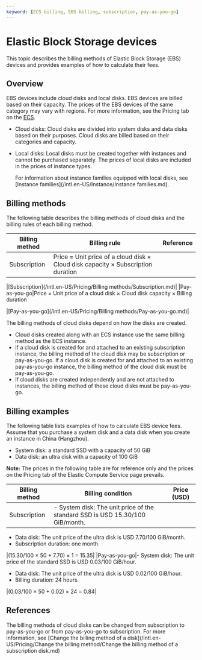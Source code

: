 ```yaml
---
keyword: [ECS billing, EBS billing, subscription, pay-as-you-go]
---
```


# Elastic Block Storage devices

This topic describes the billing methods of Elastic Block Storage \(EBS\) devices and provides examples of how to calculate their fees.

## Overview

EBS devices include cloud disks and local disks. EBS devices are billed based on their capacity. The prices of the EBS devices of the same category may vary with regions. For more information, see the Pricing tab on the [ECS](https://www.alibabacloud.com/product/ecs).

-   Cloud disks: Cloud disks are divided into system disks and data disks based on their purposes. Cloud disks are billed based on their categories and capacity.
-   Local disks: Local disks must be created together with instances and cannot be purchased separately. The prices of local disks are included in the prices of instance types.

    For information about instance families equipped with local disks, see [Instance families](/intl.en-US/Instance/Instance families.md).


## Billing methods

The following table describes the billing methods of cloud disks and the billing rules of each billing method.

|Billing method|Billing rule|Reference|
|--------------|------------|---------|
|Subscription|Price = Unit price of a cloud disk × Cloud disk capacity × Subscription duration

|[Subscription](/intl.en-US/Pricing/Billing methods/Subscription.md)|
|Pay-as-you-go|Price = Unit price of a cloud disk × Cloud disk capacity × Billing duration

|[Pay-as-you-go](/intl.en-US/Pricing/Billing methods/Pay-as-you-go.md)|

The billing methods of cloud disks depend on how the disks are created.

-   Cloud disks created along with an ECS instance use the same billing method as the ECS instance.
-   If a cloud disk is created for and attached to an existing subscription instance, the billing method of the cloud disk may be subscription or pay-as-you-go. If a cloud disk is created for and attached to an existing pay-as-you-go instance, the billing method of the cloud disk must be pay-as-you-go.
-   If cloud disks are created independently and are not attached to instances, the billing method of these cloud disks must be pay-as-you-go.

## Billing examples

The following table lists examples of how to calculate EBS device fees. Assume that you purchase a system disk and a data disk when you create an instance in China \(Hangzhou\).

-   System disk: a standard SSD with a capacity of 50 GiB
-   Data disk: an ultra disk with a capacity of 100 GiB

**Note:** The prices in the following table are for reference only and the prices on the Pricing tab of the Elastic Compute Service page prevails.

|Billing method|Billing condition|Price \(USD\)|
|--------------|-----------------|-------------|
|Subscription|-   System disk: The unit price of the standard SSD is USD 15.30/100 GiB/month.
-   Data disk: The unit price of the ultra disk is USD 7.70/100 GiB/month.
-   Subscription duration: one month.

|\(15.30/100 × 50 + 7.70\) × 1 = 15.35|
|Pay-as-you-go|-   System disk: The unit price of the standard SSD is USD 0.03/100 GiB/hour.
-   Data disk: The unit price of the ultra disk is USD 0.02/100 GiB/hour.
-   Billing duration: 24 hours.

|\(0.03/100 × 50 + 0.02\) × 24 = 0.84|

## References

The billing methods of cloud disks can be changed from subscription to pay-as-you-go or from pay-as-you-go to subscription. For more information, see [Change the billing method of a disk](/intl.en-US/Pricing/Change the billing method/Change the billing method of a subscription disk.md)

